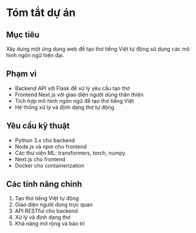 # Tóm tắt dự án

## Mục tiêu
Xây dựng một ứng dụng web để tạo thơ tiếng Việt tự động sử dụng các mô hình ngôn ngữ hiện đại.

## Phạm vi
- Backend API với Flask để xử lý yêu cầu tạo thơ
- Frontend Next.js với giao diện người dùng thân thiện
- Tích hợp mô hình ngôn ngữ để tạo thơ tiếng Việt
- Hệ thống xử lý và định dạng thơ tự động

## Yêu cầu kỹ thuật
- Python 3.x cho backend
- Node.js và npm cho frontend
- Các thư viện ML: transformers, torch, numpy
- Next.js cho frontend
- Docker cho containerization

## Các tính năng chính
1. Tạo thơ tiếng Việt tự động
2. Giao diện người dùng trực quan
3. API RESTful cho backend
4. Xử lý và định dạng thơ
5. Khả năng mở rộng và bảo trì 